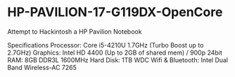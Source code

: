 # HP-PAVILION-17-G119DX-OpenCore
Attempt to Hackintosh a HP Pavilion Notebook

Specifications
Processor: Core i5-4210U 1.7GHz (Turbo Boost up to 2.7GHz)
Graphics: Intel HD 4400 (Up to 2GB of shared mem) / 900p 24bit
RAM: 8GB DDR3L 1600MHz
Hard Disk: 1TB WDC
Wifi & Bluetooth: Intel Dual Band Wireless-AC 7265
